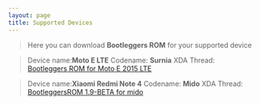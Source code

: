 ```yaml
---
layout: page
title: Supported Devices
---
```


> Here you can download **Bootleggers ROM** for your supported device


> Device name:**Moto E LTE**
> Codename:   **Surnia**
> XDA Thread: [Bootleggers ROM for Moto E 2015 LTE](https://forum.xda-developers.com/moto-e-2015/orig-development/rom-bootleggers-rom-moto-e-2015-lte-t3725351)


> Device name:**Xiaomi Redmi Note 4**
> Codename:   **Mido**
> XDA Thread: [BootleggersROM 1.9-BETA for mido](https://forum.xda-developers.com/redmi-note-4/xiaomi-redmi-note-4-snapdragon-roms-kernels-recoveries--other-development/rom-bootleggersrom-mido-t3728677)
